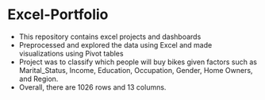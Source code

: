 # Excel-Portfolio
* This repository contains excel projects and dashboards
* Preprocessed and explored the data using Excel and made visualizations using Pivot tables
* Project was to classify which people will buy bikes given factors such as Marital_Status, Income, Education, Occupation, Gender, Home Owners, and Region.
* Overall, there are 1026 rows and 13 columns. 
